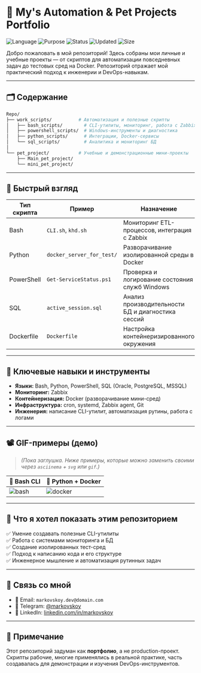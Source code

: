 # 🧠 My's Automation & Pet Projects Portfolio

![Language](https://img.shields.io/badge/language-Bash%2C%20Python%2C%20SQL%2C%20Dockerfile-blue)
![Purpose](https://img.shields.io/badge/type-Portfolio-important)
![Status](https://img.shields.io/badge/status-Demo-lightgrey)
![Updated](https://img.shields.io/github/last-commit/Markovskoy/Repo)
![Size](https://img.shields.io/github/repo-size/Markovskoy/Repo)

Добро пожаловать в мой репозиторий! Здесь собраны мои личные и учебные проекты — от скриптов для автоматизации повседневных задач до тестовых сред на Docker. Репозиторий отражает мой практический подход к инженерии и DevOps-навыкам.

---

## 🗂️ Содержание

```bash
Repo/
├── work_scripts/          # Автоматизация и полезные скрипты
│   ├── bash_scripts/        # CLI-утилиты, мониторинг, работа с Zabbix
│   ├── powershell_scripts/  # Windows-инструменты и диагностика
│   ├── python_scripts/      # Интеграции, Docker-сервисы
│   └── sql_scripts/         # Аналитика и мониторинг БД
│
└── pet_project/           # Учебные и демонстрационные мини-проекты
    ├── Main_pet_project/
    └── mini_pet_project/
```

---

## 🚀 Быстрый взгляд

| Тип скрипта      | Пример                      | Назначение                                                           |
|------------------|-----------------------------|----------------------------------------------------------------------|
| Bash             | `CLI.sh`, `khd.sh`          | Мониторинг ETL-процессов, интеграция с Zabbix                        |
| Python           | `docker_server_for_test/`   | Разворачивание изолированной среды в Docker                         |
| PowerShell       | `Get-ServiceStatus.ps1`     | Проверка и логирование состояния служб Windows                      |
| SQL              | `active_session.sql`        | Анализ производительности БД и диагностика сессий                   |
| Dockerfile       | `Dockerfile`                | Настройка контейнеризированного окружения                           |

---

## 🎯 Ключевые навыки и инструменты

- **Языки:** Bash, Python, PowerShell, SQL (Oracle, PostgreSQL, MSSQL)
- **Мониторинг:** Zabbix
- **Контейнеризация:** Docker (разворачивание мини-сред)
- **Инфраструктура:** cron, systemd, Zabbix agent, Git
- **Инженерия:** написание CLI-утилит, автоматизация рутины, работа с логами

---

## 📽️ GIF-примеры (демо)

> *(Пока заглушка. Ниже примеры, которые можно заменить своими через `asciinema` + `svg` или `gif`.)*

| 📜 Bash CLI    | 🐍 Python + Docker |
|----------------|--------------------|
| ![bash](https://media.giphy.com/media/v1.Y2lkPTc5MGI3NjExNzYwZGE3dWgyYjRxbXYzdW5hNG90emVoaWlscDFreGRvZXhxODZ4ZSZlcD12MV9naWZzX3NlYXJjaCZjdD1n/kauJgX1GxsAZlVEB4K/giphy.gif) | ![docker](https://media.giphy.com/media/v1.Y2lkPTc5MGI3NjExNjRrMHNxZmpya21meHFwbmE3aWdjOGdmcHEzZ2lkam5rYXk5MWF1aiZlcD12MV9naWZzX3NlYXJjaCZjdD1n/jAeRzFOAyQs07GndbU/giphy.gif) |

---

## 🧪 Что я хотел показать этим репозиторием

✅ Умение создавать полезные CLI-утилиты  
✅ Работа с системами мониторинга и БД  
✅ Создание изолированных тест-сред  
✅ Подход к написанию кода и его структуре  
✅ Инженерное мышление и автоматизация рутинных задач

---

## 📢 Связь со мной

- 📧 Email: `markovskoy.dev@domain.com`
- 💬 Telegram: [@markovskoy](https://t.me/markovskoy)
- 💼 LinkedIn: [linkedin.com/in/markovskoy](https://linkedin.com/in/markovskoy)

---

## 📝 Примечание

Этот репозиторий задуман как **портфолио**, а не production-проект. Скрипты рабочие, многие применялись в реальной практике, часть создавалась для демонстрации и изучения DevOps-инструментов.
